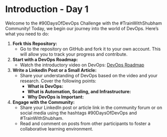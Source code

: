# Introduction - Day 1



Welcome to the #90DaysOfDevOps Challenge with the #TrainWithShubham Community! Today, we begin our journey into the world of DevOps. Here’s what you need to do:

1. **Fork this Repository:**
   - Go to the repository on GitHub and fork it to your own account. This will allow you to track your progress and contribute.
2. **Start with a DevOps Roadmap:**
   - Watch the introductory video on DevOps: [DevOps Roadmap](https://youtu.be/vjNQbontOgY?si=X8Se7SKQbrFuqWFF)
3. **Write a LinkedIn Post or a Small Article:**
   - Share your understanding of DevOps based on the video and your research. Cover the following points:
     - **What is DevOps:**
     - **What is Automation, Scaling, and Infrastructure:**
     - **Why DevOps is Important:**
4. **Engage with the Community:**
   - Share your LinkedIn post or article link in the community forum or on social media using the hashtags #90DaysOfDevOps and #TrainWithShubham.
   - Read and comment on posts from other participants to foster a collaborative learning environment.